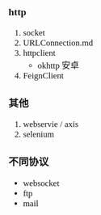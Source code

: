 <span  style="font-family: Simsun,serif; font-size: 17px; ">

### http

1. socket
2. URLConnection.md
3. httpclient
    - okhttp 安卓
4. FeignClient

### 其他

1. webservie / axis
2. selenium

### 不同协议

- websocket
- ftp
- mail

</span>